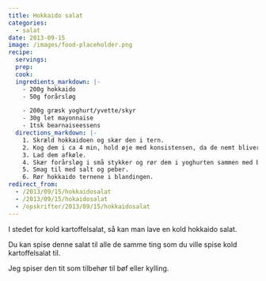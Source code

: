 ```yaml
---
title: Hokkaido salat
categories:
  - salat
date: 2013-09-15
image: /images/food-placeholder.png
recipe:
  servings:
  prep:
  cook:
  ingredients_markdown: |-
    - 200g hokkaido
    - 50g forårsløg

    - 200g græsk yoghurt/yvette/skyr
    - 30g let mayonnaise
    - 1tsk bearnaiseessens
  directions_markdown: |-
    1. Skræld hokkaidoen og skær den i tern.
    2. Kog dem i ca 4 min, hold øje med konsistensen, da de nemt bliver for bløde.
    3. Lad dem afkøle.
    4. Skær forårsløg i små stykker og rør dem i yoghurten sammen med bearnaiseessensen.
    5. Smag til med salt og peber.
    6. Rør hokkaido ternene i blandingen.
redirect_from:
  - /2013/09/15/hokkaidosalat
  - /2013/09/15/hokaidosalat
  - /opskrifter/2013/09/15/hokkaidosalat
---
```


I stedet for kold kartoffelsalat, så kan man lave en kold hokkaido salat.

Du kan spise denne salat til alle de samme ting som du ville spise kold kartoffelsalat til.

Jeg spiser den tit som tilbehør til bøf eller kylling.
